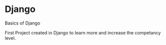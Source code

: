 # Django
Basics of Django

First Project created in Django to learn more and increase the competancy level.

